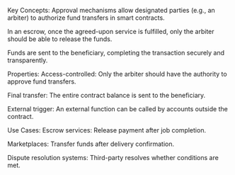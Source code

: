Key Concepts:
Approval mechanisms allow designated parties (e.g., an arbiter) to authorize fund transfers in smart contracts.

In an escrow, once the agreed-upon service is fulfilled, only the arbiter should be able to release the funds.

Funds are sent to the beneficiary, completing the transaction securely and transparently.

Properties:
Access-controlled: Only the arbiter should have the authority to approve fund transfers.

Final transfer: The entire contract balance is sent to the beneficiary.

External trigger: An external function can be called by accounts outside the contract.

Use Cases:
Escrow services: Release payment after job completion.

Marketplaces: Transfer funds after delivery confirmation.

Dispute resolution systems: Third-party resolves whether conditions are met.
